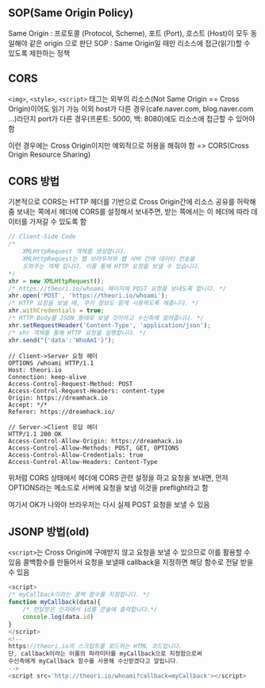 ## SOP(Same Origin Policy)

Same Origin : 프로토콜 (Protocol, Scheme), 포트 (Port), 호스트 (Host)이 모두 동일해야 같은 origin 으로 판단
SOP : Same Origin일 때만 리소스에 접근(읽기)할 수 있도록 제한하는 정책

## CORS

`<img>`, `<style>`, `<script>` 태그는 외부의 리소스(Not Same Origin == Cross Origin)이어도 읽기 가능
이외 host가 다른 경우(cafe.naver.com, blog.naver.com ...)라던지
port가 다른 경우(프론트: 5000, 백: 8080)에도 리소스에 접근할 수 있어야 함

이런 경우에는 Cross Origin이지만 예외적으로 허용을 해줘야 함 => CORS(Cross Origin Resource Sharing)

## CORS 방법

기본적으로 CORS는 HTTP 헤더를 기반으로 Cross Origin간에 리소스 공유를 허락해줌
보내는 쪽에서 헤더에 CORS를 설정해서 보내주면, 받는 쪽에서는 이 헤더에 따라 데이터를 가져갈 수 있도록 함

```js
// Client-Side Code
/*
    XMLHttpRequest 객체를 생성합니다. 
    XMLHttpRequest는 웹 브라우저와 웹 서버 간에 데이터 전송을
    도와주는 객체 입니다. 이를 통해 HTTP 요청을 보낼 수 있습니다.
*/
xhr = new XMLHttpRequest();
/* https://theori.io/whoami 페이지에 POST 요청을 보내도록 합니다. */
xhr.open('POST', 'https://theori.io/whoami');
/* HTTP 요청을 보낼 때, 쿠키 정보도 함께 사용하도록 해줍니다. */
xhr.withCredentials = true;
/* HTTP Body를 JSON 형태로 보낼 것이라고 수신측에 알려줍니다. */
xhr.setRequestHeader('Content-Type', 'application/json');
/* xhr 객체를 통해 HTTP 요청을 실행합니다. */
xhr.send("{'data':'WhoAmI'}");
```

```
// Client->Server 요청 헤더
OPTIONS /whoami HTTP/1.1
Host: theori.io
Connection: keep-alive
Access-Control-Request-Method: POST
Access-Control-Request-Headers: content-type
Origin: https://dreamhack.io
Accept: */*
Referer: https://dreamhack.io/
```

```
// Server->Client 응답 헤더
HTTP/1.1 200 OK
Access-Control-Allow-Origin: https://dreamhack.io
Access-Control-Allow-Methods: POST, GET, OPTIONS
Access-Control-Allow-Credentials: true
Access-Control-Allow-Headers: Content-Type
```

위처럼 CORS 상태에서 헤더에 CORS 관련 설정을 하고 요청을 보내면,
먼저 OPTIONS라는 메소드로 서버에 요청을 보냄
이것을 preflight라고 함

여기서 OK가 나와야 브라우저는 다시 실제 POST 요청을 보낼 수 있음

## JSONP 방법(old)

`<script>`는 Cross Origin에 구애받지 않고 요청을 보낼 수 있으므로 이를 활용할 수 있음
콜백함수를 만들어서 요청을 보낼때 callback을 지정하면 해당 함수로 전달 받을 수 있음

```js
<script>
/* myCallback이라는 콜백 함수를 지정합니다. */
function myCallback(data){
    /* 전달받은 인자에서 id를 콘솔에 출력합니다.*/
	console.log(data.id)
}
</script>
<!--
https://theori.io의 스크립트를 로드하는 HTML 코드입니다.
단, callback이라는 이름의 파라미터를 myCallback으로 지정함으로써
수신측에게 myCallback 함수를 사용해 수신받겠다고 알립니다.
-->
<script src='http://theori.io/whoami?callback=myCallback'></script>
```